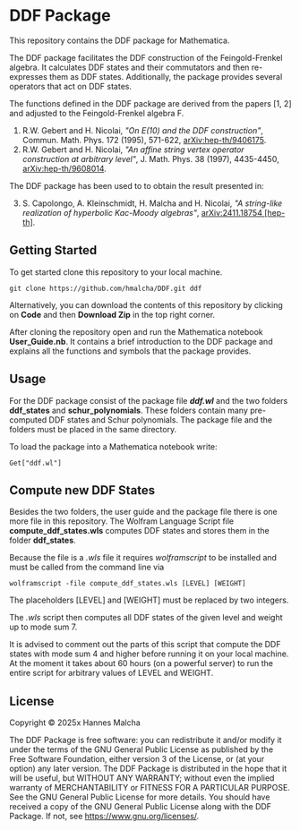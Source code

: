 # DDF Package

This repository contains the DDF package for Mathematica.

The DDF package facilitates the DDF construction of the Feingold-Frenkel algebra.
It calculates DDF states and their commutators and then re-expresses them as DDF states.
Additionally, the package provides several operators that act on DDF states.

The functions defined in the DDF package are derived from the papers [1, 2] and adjusted to the Feingold-Frenkel algebra F.

1. R.W. Gebert and H. Nicolai, *"On E(10) and the DDF construction"*, Commun. Math. Phys. 172 (1995), 571-622, [arXiv:hep-th/9406175](https://arxiv.org/abs/hep-th/9406175).
2. R.W. Gebert and H. Nicolai, *"An affine string vertex operator construction at arbitrary level"*, J. Math. Phys. 38 (1997), 4435-4450, [arXiv:hep-th/9608014](https://arxiv.org/abs/hep-th/9608014).


The DDF package has been used to to obtain the result presented in:

3. S. Capolongo, A. Kleinschmidt, H. Malcha and H. Nicolai, *"A string-like realization of hyperbolic Kac-Moody algebras"*, [arXiv:2411.18754 [hep-th]](https://arxiv.org/abs/2411.18754).

## Getting Started

To get started clone this repository to your local machine.

```
git clone https://github.com/hmalcha/DDF.git ddf
```

Alternatively, you can download the contents of this repository by clicking on **Code** and then **Download Zip** in the top right corner.

After cloning the repository open and run the Mathematica notebook **User_Guide.nb**. It contains a brief introduction to the DDF package and explains all the functions and symbols that the package provides.

## Usage

For the DDF package consist of the package file ***ddf.wl*** and the two folders **ddf_states** and **schur_polynomials**. These folders contain many pre-computed DDF states and Schur polynomials. The package file and the folders must be placed in the same directory.

To load the package into a Mathematica notebook write:

```
Get["ddf.wl"]
```

## Compute new DDF States

Besides the two folders, the user guide and the package file there is one more file in this repository. The Wolfram Language Script file **compute_ddf_states.wls** computes DDF states and stores them in the folder **ddf_states**.

Because the file is a *.wls* file it requires *wolframscript* to be installed and must be called from the command line via

```
wolframscript -file compute_ddf_states.wls [LEVEL] [WEIGHT]
```

The placeholders [LEVEL] and [WEIGHT] must be replaced by two integers.

The *.wls* script then computes all DDF states of the given level and weight up to mode sum 7.

It is advised to comment out the parts of this script that compute the DDF states with mode sum 4 and higher before running it on your local machine. At the moment it takes about 60 hours (on a powerful server) to run the entire script for arbitrary values of LEVEL and WEIGHT.

## License
Copyright © 2025x Hannes Malcha

The DDF Package is free software: you can redistribute it and/or modify it under the terms of the GNU General Public License as published by the Free Software Foundation, either version 3 of the License, or (at your option) any later version.
The DDF Package is distributed in the hope that it will be useful, but WITHOUT ANY WARRANTY; without even the implied warranty of MERCHANTABILITY or FITNESS FOR A PARTICULAR PURPOSE. See the GNU General Public License for more details.
You should have received a copy of the GNU General Public License along with the DDF Package. If not, see https://www.gnu.org/licenses/.

